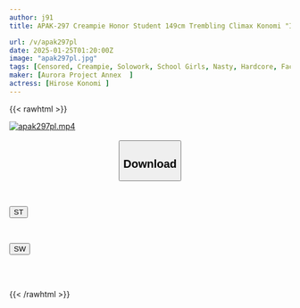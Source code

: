 ```yaml
---
author: j91
title: APAK-297 Creampie Honor Student 149cm Trembling Climax Konomi "I'm Cumming Even Though I'm Cumming!" [E Cup ◆ Gorilla Vaginal Pressure] Pile Driving Cowgirl! Demonic Piston Intense Climax! Lewd Climax Student Guidance Konomi Hirose

url: /v/apak297pl
date: 2025-01-25T01:20:00Z
image: "apak297pl.jpg"
tags: [Censored, Creampie, Solowork, School Girls, Nasty, Hardcore, Facials, Acme · Orgasm	]
maker: [Aurora Project Annex  ]
actress: [Hirose Konomi ]
---
```



{{< rawhtml >}}

<div class="video" data-videoid="j6XQGL4Damf2AA">
    <a href="javascript:;">
        <img src="/v/apak297pl/apak297pl.jpg" width="WIDTH" height="HEIGHT" alt="apak297pl.mp4" loading="lazy">
    </a>
</div>

<script type="text/javascript" src="https://j91.asia/asset/on-demand-st.js"></script>

<br>
  <link rel="stylesheet" href="https://j91.asia/asset/bs5.css">
  
  <center>
  <button class="btn btn-primary" type="button" data-bs-toggle="collapse" data-bs-target=".multi-collapse" aria-expanded="false" aria-controls="multiCollapseExample1 multiCollapseExample2"><h2>Download</h2></button></center>
</p>
<div class="row">
  <div class="col">
    <div class="collapse multi-collapse" id="multiCollapseExample1">
      <div class="card card-body">
	      	      <br>
<div class="buttons">  
<p><a href="/v/apak297pl/st.html" target="_blank"><button class="btn-hover color-3"><i class="fa fa-download"></i> ST</button></a></p></div>
    </div>
  </div>
</div>
  <div class="col">
    <div class="collapse multi-collapse" id="multiCollapseExample2">
      <div class="card card-body">
	      <br>
<div class="buttons">
<p><a href="/v/apak297pl/sw.html" target="_blank"><button class="btn-hover color-2"><i class="fa fa-download"></i> SW</button></a></p></div>
<br><br>
      </div>
    </div>
  </div>
</div>

{{< /rawhtml >}}